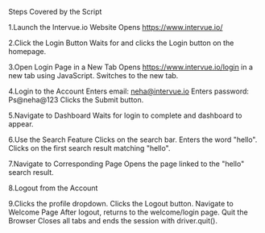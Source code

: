 Steps Covered by the Script

1.Launch the Intervue.io Website
Opens https://www.intervue.io/

2.Click the Login Button
Waits for and clicks the Login button on the homepage.

3.Open Login Page in a New Tab
Opens https://www.intervue.io/login in a new tab using JavaScript.
Switches to the new tab.

4.Login to the Account
Enters email: neha@intervue.io
Enters password: Ps@neha@123
Clicks the Submit button.

5.Navigate to Dashboard
Waits for login to complete and dashboard to appear.

6.Use the Search Feature
Clicks on the search bar.
Enters the word "hello".
Clicks on the first search result matching "hello".

7.Navigate to Corresponding Page
Opens the page linked to the "hello" search result.

8.Logout from the Account

9.Clicks the profile dropdown.
Clicks the Logout button.
Navigate to Welcome Page
After logout, returns to the welcome/login page.
Quit the Browser
Closes all tabs and ends the session with driver.quit().
